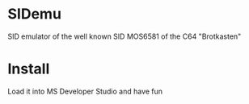 # SIDemu
SID emulator of the well known SID MOS6581 of the C64 "Brotkasten"

# Install
Load it into MS Developer Studio and have fun
